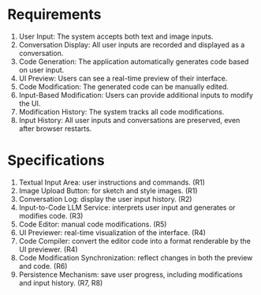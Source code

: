 # Requirements

1. User Input: The system accepts both text and image inputs.
2. Conversation Display: All user inputs are recorded and displayed as a conversation.
3. Code Generation: The application automatically generates code based on user input.
4. UI Preview: Users can see a real-time preview of their interface.
5. Code Modification: The generated code can be manually edited.
6. Input-Based Modification: Users can provide additional inputs to modify the UI.
7. Modification History: The system tracks all code modifications.
8. Input History: All user inputs and conversations are preserved, even after browser restarts.


# Specifications

1. Textual Input Area: user instructions and commands. (R1)
2. Image Upload Button: for sketch and style images. (R1) 
3. Conversation Log: display the user input history. (R2)
4. Input-to-Code LLM Service: interprets user input and generates or modifies code. (R3)
5. Code Editor: manual code modifications. (R5)
6. UI Previewer: real-time visualization of the interface. (R4)
7. Code Compiler: convert the editor code into a format renderable by the UI previewer. (R4)
8. Code Modification Synchronization: reflect changes in both the preview and code. (R6)
9. Persistence Mechanism: save user progress, including modifications and input history. (R7, R8)
